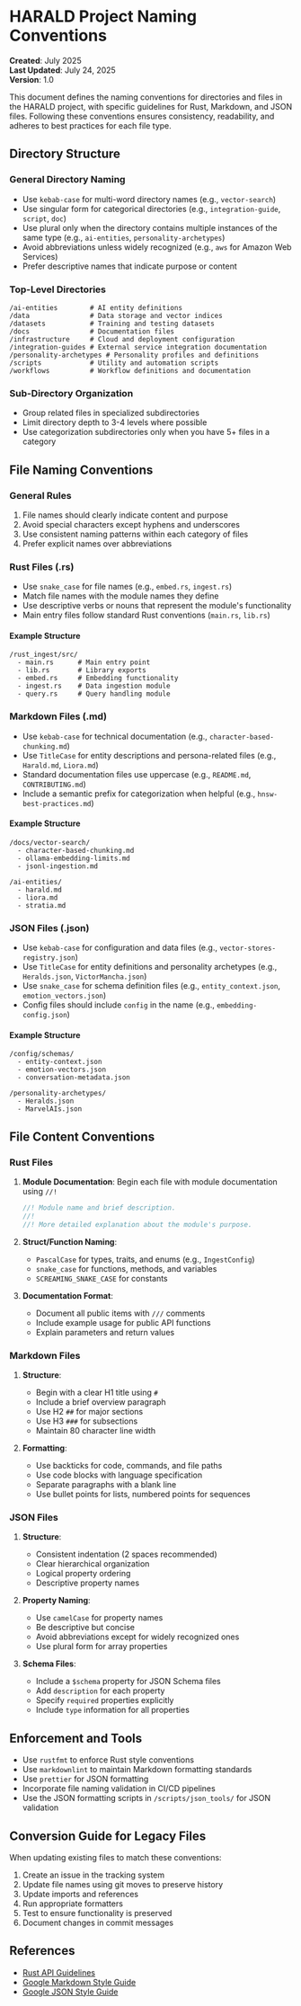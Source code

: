 # HARALD Project Naming Conventions

**Created**: July 2025  
**Last Updated**: July 24, 2025  
**Version**: 1.0

This document defines the naming conventions for directories and files in the
HARALD project, with specific guidelines for Rust, Markdown, and JSON files.
Following these conventions ensures consistency, readability, and adheres to
best practices for each file type.

## Directory Structure

### General Directory Naming

- Use `kebab-case` for multi-word directory names (e.g., `vector-search`)
- Use singular form for categorical directories (e.g., `integration-guide`,
  `script`, `doc`)
- Use plural only when the directory contains multiple instances of the same
  type (e.g., `ai-entities`, `personality-archetypes`)
- Avoid abbreviations unless widely recognized (e.g., `aws` for Amazon Web
  Services)
- Prefer descriptive names that indicate purpose or content

### Top-Level Directories

```
/ai-entities        # AI entity definitions
/data               # Data storage and vector indices
/datasets           # Training and testing datasets
/docs               # Documentation files
/infrastructure     # Cloud and deployment configuration
/integration-guides # External service integration documentation
/personality-archetypes # Personality profiles and definitions
/scripts            # Utility and automation scripts
/workflows          # Workflow definitions and documentation
```

### Sub-Directory Organization

- Group related files in specialized subdirectories
- Limit directory depth to 3-4 levels where possible
- Use categorization subdirectories only when you have 5+ files in a category

## File Naming Conventions

### General Rules

1. File names should clearly indicate content and purpose
2. Avoid special characters except hyphens and underscores
3. Use consistent naming patterns within each category of files
4. Prefer explicit names over abbreviations

### Rust Files (.rs)

- Use `snake_case` for file names (e.g., `embed.rs`, `ingest.rs`)
- Match file names with the module names they define
- Use descriptive verbs or nouns that represent the module's functionality
- Main entry files follow standard Rust conventions (`main.rs`, `lib.rs`)

#### Example Structure

```
/rust_ingest/src/
  - main.rs      # Main entry point
  - lib.rs       # Library exports
  - embed.rs     # Embedding functionality
  - ingest.rs    # Data ingestion module
  - query.rs     # Query handling module
```

### Markdown Files (.md)

- Use `kebab-case` for technical documentation (e.g.,
  `character-based-chunking.md`)
- Use `TitleCase` for entity descriptions and persona-related files (e.g.,
  `Harald.md`, `Liora.md`)
- Standard documentation files use uppercase (e.g., `README.md`,
  `CONTRIBUTING.md`)
- Include a semantic prefix for categorization when helpful (e.g.,
  `hnsw-best-practices.md`)

#### Example Structure

```
/docs/vector-search/
  - character-based-chunking.md
  - ollama-embedding-limits.md
  - jsonl-ingestion.md

/ai-entities/
  - harald.md
  - liora.md
  - stratia.md
```

### JSON Files (.json)

- Use `kebab-case` for configuration and data files (e.g.,
  `vector-stores-registry.json`)
- Use `TitleCase` for entity definitions and personality archetypes (e.g.,
  `Heralds.json`, `VictorMancha.json`)
- Use `snake_case` for schema definition files (e.g., `entity_context.json`,
  `emotion_vectors.json`)
- Config files should include `config` in the name (e.g.,
  `embedding-config.json`)

#### Example Structure

```
/config/schemas/
  - entity-context.json
  - emotion-vectors.json
  - conversation-metadata.json

/personality-archetypes/
  - Heralds.json
  - MarvelAIs.json
```

## File Content Conventions

### Rust Files

1. **Module Documentation**: Begin each file with module documentation using
   `//!`

   ```rust
   //! Module name and brief description.
   //!
   //! More detailed explanation about the module's purpose.
   ```

2. **Struct/Function Naming**:
   - `PascalCase` for types, traits, and enums (e.g., `IngestConfig`)
   - `snake_case` for functions, methods, and variables
   - `SCREAMING_SNAKE_CASE` for constants

3. **Documentation Format**:
   - Document all public items with `///` comments
   - Include example usage for public API functions
   - Explain parameters and return values

### Markdown Files

1. **Structure**:
   - Begin with a clear H1 title using `#`
   - Include a brief overview paragraph
   - Use H2 `##` for major sections
   - Use H3 `###` for subsections
   - Maintain 80 character line width

2. **Formatting**:
   - Use backticks for code, commands, and file paths
   - Use code blocks with language specification
   - Separate paragraphs with a blank line
   - Use bullet points for lists, numbered points for sequences

### JSON Files

1. **Structure**:
   - Consistent indentation (2 spaces recommended)
   - Clear hierarchical organization
   - Logical property ordering
   - Descriptive property names

2. **Property Naming**:
   - Use `camelCase` for property names
   - Be descriptive but concise
   - Avoid abbreviations except for widely recognized ones
   - Use plural form for array properties

3. **Schema Files**:
   - Include a `$schema` property for JSON Schema files
   - Add `description` for each property
   - Specify `required` properties explicitly
   - Include `type` information for all properties

## Enforcement and Tools

- Use `rustfmt` to enforce Rust style conventions
- Use `markdownlint` to maintain Markdown formatting standards
- Use `prettier` for JSON formatting
- Incorporate file naming validation in CI/CD pipelines
- Use the JSON formatting scripts in `/scripts/json_tools/` for JSON validation

## Conversion Guide for Legacy Files

When updating existing files to match these conventions:

1. Create an issue in the tracking system
2. Update file names using git moves to preserve history
3. Update imports and references
4. Run appropriate formatters
5. Test to ensure functionality is preserved
6. Document changes in commit messages

## References

- [Rust API Guidelines](https://rust-lang.github.io/api-guidelines/)
- [Google Markdown Style Guide](https://google.github.io/styleguide/docguide/style.html)
- [Google JSON Style Guide](https://google.github.io/styleguide/jsoncstyleguide.xml)
